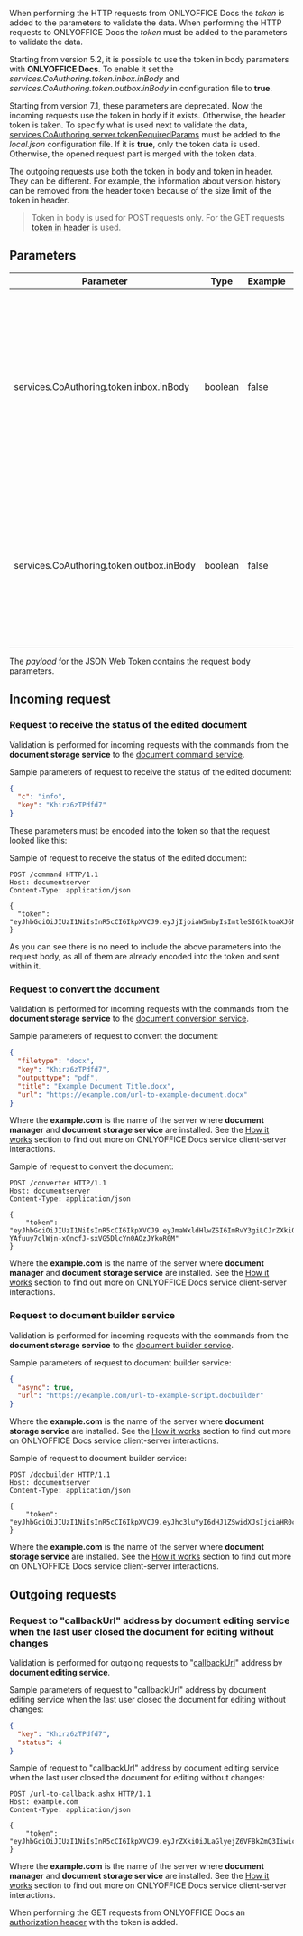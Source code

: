 When performing the HTTP requests from ONLYOFFICE Docs the *token* is added to the parameters to validate the data. When performing the HTTP requests to ONLYOFFICE Docs the *token* must be added to the parameters to validate the data.

Starting from version 5.2, it is possible to use the token in body parameters with **ONLYOFFICE Docs**. To enable it set the *services.CoAuthoring.token.inbox.inBody* and *services.CoAuthoring.token.outbox.inBody* in configuration file to **true**.

Starting from version 7.1, these parameters are deprecated. Now the incoming requests use the token in body if it exists. Otherwise, the header token is taken. To specify what is used next to validate the data, [services.CoAuthoring.server.tokenRequiredParams](https://helpcenter.onlyoffice.com/installation/docs-developer-configuring.aspx#services-CoAuthoring-server-tokenRequiredParams) must be added to the *local.json* configuration file. If it is **true**, only the token data is used. Otherwise, the opened request part is merged with the token data.

The outgoing requests use both the token in body and token in header. They can be different. For example, the information about version history can be removed from the header token because of the size limit of the token in header.

> Token in body is used for POST requests only. For the GET requests [token in header](Token%20in%20header.md) is used.

## Parameters

| Parameter                                | Type    | Example | Description                                                                                                                                                            |
| ---------------------------------------- | ------- | ------- | ---------------------------------------------------------------------------------------------------------------------------------------------------------------------- |
| services.CoAuthoring.token.inbox.inBody  | boolean | false   | Specifies the enabling the token validation in the request body to the **document command service**, **document conversion service** and **document builder service**. |
| services.CoAuthoring.token.outbox.inBody | boolean | false   | Specifies the enabling the token generation for the request body by **document editing service** to **document storage service**.                                      |

The *payload* for the JSON Web Token contains the request body parameters.

## Incoming request

### Request to receive the status of the edited document

Validation is performed for incoming requests with the commands from the **document storage service** to the [document command service](../../Command%20service/Command%20service.md).

Sample parameters of request to receive the status of the edited document:

  ``` json
  {
    "c": "info",
    "key": "Khirz6zTPdfd7"
  }
  ```

These parameters must be encoded into the token so that the request looked like this:

Sample of request to receive the status of the edited document:

  ``` http
  POST /command HTTP/1.1
  Host: documentserver
  Content-Type: application/json

{
    "token": "eyJhbGciOiJIUzI1NiIsInR5cCI6IkpXVCJ9.eyJjIjoiaW5mbyIsImtleSI6IktoaXJ6NnpUUGRmZDcifQ.r_6sThjFABsHMNHhkVdHDSz4jwkbXRQNYdvawkBGJgg"
}
```

As you can see there is no need to include the above parameters into the request body, as all of them are already encoded into the token and sent within it.

### Request to convert the document

Validation is performed for incoming requests with the commands from the **document storage service** to the [document conversion service](../../Conversion%20API/Request.md).

Sample parameters of request to convert the document:

  ``` json
  {
    "filetype": "docx",
    "key": "Khirz6zTPdfd7",
    "outputtype": "pdf",
    "title": "Example Document Title.docx",
    "url": "https://example.com/url-to-example-document.docx"
  }
  ```

Where the **example.com** is the name of the server where **document manager** and **document storage service** are installed. See the [How it works](../../../Get%20Started/How%20It%20Works/How%20It%20Works.md) section to find out more on ONLYOFFICE Docs service client-server interactions.

Sample of request to convert the document:

``` http
POST /converter HTTP/1.1
Host: documentserver
Content-Type: application/json

{
    "token": "eyJhbGciOiJIUzI1NiIsInR5cCI6IkpXVCJ9.eyJmaWxldHlwZSI6ImRvY3giLCJrZXkiOiJLaGlyejZ6VFBkZmQ3Iiwib3V0cHV0dHlwZSI6InBkZiIsInRpdGxlIjoiRXhhbXBsZSBEb2N1bWVudCBUaXRsZS5kb2N4IiwidXJsIjoiaHR0cDovL2V4YW1wbGUuY29tL3VybC10by1leGFtcGxlLWRvY3VtZW50LmRvY3gifQ.U-YAfuuy7clWjn-xOncfJ-sxVG5DlcYn0AOzJYkoR0M"
}
```

Where the **example.com** is the name of the server where **document manager** and **document storage service** are installed. See the [How it works](../../../Get%20Started/How%20It%20Works/How%20It%20Works.md) section to find out more on ONLYOFFICE Docs service client-server interactions.

### Request to document builder service

Validation is performed for incoming requests with the commands from the **document storage service** to the [document builder service](../../Document%20Builder%20API.md).

Sample parameters of request to document builder service:

  ``` json
  {
    "async": true,
    "url": "https://example.com/url-to-example-script.docbuilder"
  }
  ```

Where the **example.com** is the name of the server where **document storage service** are installed. See the [How it works](../../../Get%20Started/How%20It%20Works/How%20It%20Works.md) section to find out more on ONLYOFFICE Docs service client-server interactions.

Sample of request to document builder service:

``` http
POST /docbuilder HTTP/1.1
Host: documentserver
Content-Type: application/json

{
    "token": "eyJhbGciOiJIUzI1NiIsInR5cCI6IkpXVCJ9.eyJhc3luYyI6dHJ1ZSwidXJsIjoiaHR0cHM6Ly9leGFtcGxlLmNvbS91cmwtdG8tZXhhbXBsZS1zY3JpcHQuZG9jYnVpbGRlciJ9.dzoTbRzSMa95Fpg34CjnF3ZUPdGA2CnBedFL_qOOxAs"
}
```

Where the **example.com** is the name of the server where **document storage service** are installed. See the [How it works](../../../Get%20Started/How%20It%20Works/How%20It%20Works.md) section to find out more on ONLYOFFICE Docs service client-server interactions.

## Outgoing requests

### Request to "callbackUrl" address by document editing service when the last user closed the document for editing without changes

Validation is performed for outgoing requests to "[callbackUrl](../../../Usage%20API/Config/Editor/Editor.md#callbackurl)" address by **document editing service**.

Sample parameters of request to "callbackUrl" address by document editing service when the last user closed the document for editing without changes:

  ``` json
  {
    "key": "Khirz6zTPdfd7",
    "status": 4
  }
  ```

Sample of request to "callbackUrl" address by document editing service when the last user closed the document for editing without changes:

``` http
POST /url-to-callback.ashx HTTP/1.1
Host: example.com
Content-Type: application/json

{
    "token": "eyJhbGciOiJIUzI1NiIsInR5cCI6IkpXVCJ9.eyJrZXkiOiJLaGlyejZ6VFBkZmQ3Iiwic3RhdHVzIjo0fQ.gCyNKPpg6ISAnhvFQmRiY6BRqG6WPcEGgnK79hREdkU"
}
```

Where the **example.com** is the name of the server where **document manager** and **document storage service** are installed. See the [How it works](../../../Get%20Started/How%20It%20Works/How%20It%20Works.md) section to find out more on ONLYOFFICE Docs service client-server interactions.

When performing the GET requests from ONLYOFFICE Docs an [authorization header](Token%20in%20header.md) with the token is added.
